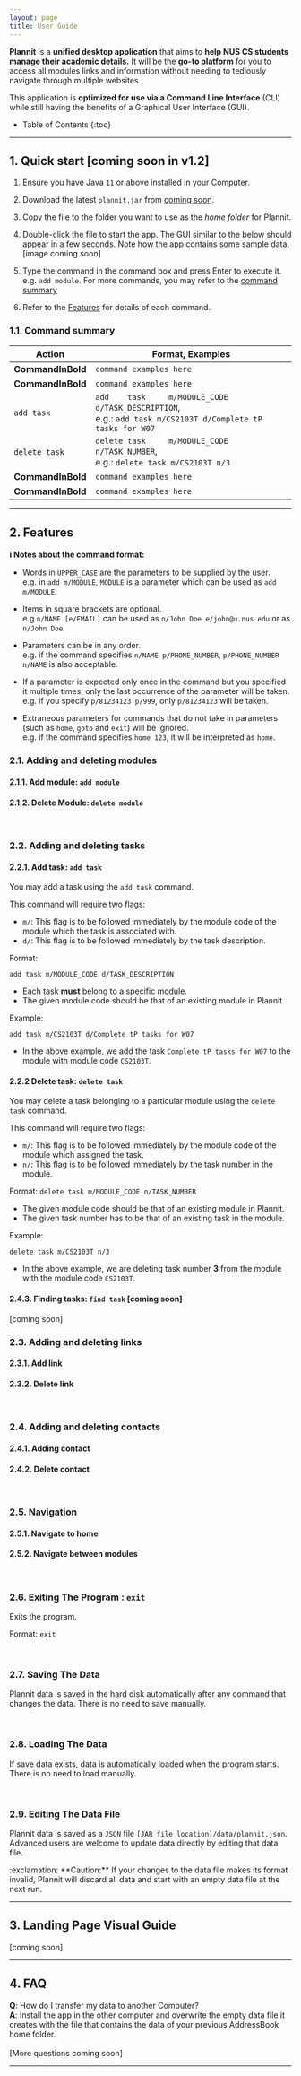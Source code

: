 ```yaml
---
layout: page
title: User Guide
---
```

**Plannit** is a **unified desktop application** that aims to **help NUS CS 
students manage their academic details.**  It will be the **go-to platform** 
for you to access all modules links and information without needing to 
tediously navigate through multiple websites.

This application is **optimized for use via a Command Line Interface** (CLI) 
while still having the benefits of a Graphical User Interface (GUI).

* Table of Contents
{:toc}

--------------------------------------------------------------------------------------------------------------------

## 1. Quick start [coming soon in v1.2]

1. Ensure you have Java `11` or above installed in your Computer.

1. Download the latest `plannit.jar` from [coming soon]().

1. Copy the file to the folder you want to use as the _home folder_ for Plannit.

1. Double-click the file to start the app. The GUI similar to the below should appear in a few seconds. Note how the app contains some sample data.<br>
   [image coming soon]

1. Type the command in the command box and press Enter to execute it. e.g. 
   `add module`. For more commands, you may refer to the [command summary](#11-command-summary)
   
1. Refer to the [Features](#2-features) for details of each command.

### 1.1. Command summary

Action | Format, Examples
--------|------------------
**CommandInBold** | `command examples here`
**CommandInBold** | `command examples here`
`add task`    | `add    task     m/MODULE_CODE d/TASK_DESCRIPTION`,<br>e.g.: `add task m/CS2103T d/Complete tP tasks for W07`
`delete task` | `delete task     m/MODULE_CODE n/TASK_NUMBER`,<br>e.g.: `delete task m/CS2103T n/3`
**CommandInBold** | `command examples here`
**CommandInBold** | `command examples here`
--------------------------------------------------------------------------------------------------------------------

## 2. Features

<div markdown="block" class="alert alert-info">

**:information_source: Notes about the command format:**<br>

* Words in `UPPER_CASE` are the parameters to be supplied by the user.<br>
  e.g. in `add m/MODULE`, `MODULE` is a parameter which can be used as `add m/MODULE`.

* Items in square brackets are optional.<br>
  e.g `n/NAME [e/EMAIL]` can be used as `n/John Doe e/john@u.nus.edu` or as `n/John Doe`.

* Parameters can be in any order.<br>
  e.g. if the command specifies `n/NAME p/PHONE_NUMBER`, `p/PHONE_NUMBER n/NAME` is also acceptable.

* If a parameter is expected only once in the command but you specified it multiple times, only the last occurrence of the parameter will be taken.<br>
  e.g. if you specify `p/81234123 p/999`, only `p/81234123` will be taken.

* Extraneous parameters for commands that do not take in parameters (such as 
  `home`, `goto` and `exit`) will be ignored.<br>
  e.g. if the command specifies `home 123`, it will be interpreted as `home`.

</div>

### 2.1. Adding and deleting modules
#### 2.1.1. Add module: `add module`
#### 2.1.2. Delete Module: `delete module`

<br>

### 2.2. Adding and deleting tasks
#### 2.2.1. Add task: `add task`
You may add a task using the `add task` command.

This command will require two flags:
* `m/`: This flag is to be followed immediately by the module code of the 
  module which the task is associated with.
* `d/`: This flag is to be followed immediately by the task description.

Format: 	
```
add task m/MODULE_CODE d/TASK_DESCRIPTION
```
* Each task **must** belong to a specific module.
* The given module code should be that of an existing module in Plannit.

Example: 

```add task m/CS2103T d/Complete tP tasks for W07```
* In the above example, we add the task `Complete tP tasks for W07` to the 
  module with module code `CS2103T`.

#### 2.2.2 Delete task: `delete task`
You may delete a task belonging to a particular module using the `delete 
task` command.

This command will require two flags:
* `m/`: This flag is to be followed immediately by the module code of the 
  module which assigned the task. 
* `n/`: This flag is to be followed immediately by the task number in the module.

Format: `delete task m/MODULE_CODE n/TASK_NUMBER`
* The given module code should be that of an existing module in Plannit. 
* The given task number has to be that of an existing task in the module.

Example:
```
delete task m/CS2103T n/3
```
* In the above example, we are deleting task number **3** from the module 
  with the module code `CS2103T`.

#### 2.4.3. Finding tasks: `find task` [coming soon]
[coming soon]
<br>

### 2.3. Adding and deleting links
#### 2.3.1. Add link
#### 2.3.2. Delete link

<br>

### 2.4. Adding and deleting contacts
#### 2.4.1. Adding contact
#### 2.4.2. Delete contact

<br>

### 2.5. Navigation
#### 2.5.1. Navigate to home
#### 2.5.2. Navigate between modules
<br>

### 2.6. Exiting The Program : `exit`

Exits the program.

Format: `exit`

<br>

### 2.7. Saving The Data
Plannit data is saved in the hard disk automatically after any command that changes the data. There is no need to save manually.

<br>

### 2.8. Loading The Data
If save data exists, data is automatically loaded when the program starts. There is no need to load manually.

<br>

### 2.9. Editing The Data File

Plannit data is saved as a `JSON` file `[JAR file location]/data/plannit.json`. Advanced users are welcome to update data directly by editing that data file.

<div markdown="span" class="alert alert-warning">:exclamation: **Caution:**
If your changes to the data file makes its format invalid, Plannit will discard 
all data and start with an empty data file at the next run.
</div>

--------------------------------------------------------------------------------------------------------------------
## 3. Landing Page Visual Guide 
[coming soon]

--------------------------------------------------------------------------------------------------------------------
## 4. FAQ

**Q**: How do I transfer my data to another Computer?<br>
**A**: Install the app in the other computer and overwrite the empty data file it creates with the file that contains the data of your previous AddressBook home folder.
<br>
<br>
[More questions coming soon]

--------------------------------------------------------------------------------------------------------------------


